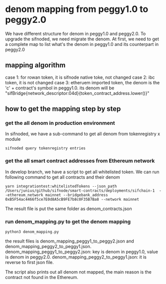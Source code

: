 # denom mapping from peggy1.0 to peggy2.0
We have different structure for denom in peggy1.0 and peggy2.0. To upgrade the sifnoded, we need migrate the denom. At first, we need to get a complete map to list what's the denom in peggy1.0 and its counterpart in peggy2.0

## mapping algorithm
case 1: for rowan token, it is sifnode native toke, not changed
case 2: ibc token, it is not changed
case 3: etheruem imported token, the denom is the 'c' + contract's symbol in peggy1.0. its denom will be "sifBridge{network_descriptor:04d}{token_contract_address.lower()}"

## how to get the mapping step by step

### get the all denom in production environment
In sifnoded, we have a sub-command to get all denom from tokenregistry x module

```
sifnoded query tokenregistry entries
```

### get the all smart contract addresses from Ethereum network
In develop branch, we have a script to get all whitelisted token. We can run following command to get all contracts and their denom
```
yarn integrationtest:whitelistedTokens --json_path /Users/junius/github/sifnode/smart-contracts/deployments/sifchain-1  --ethereum_network mainnet --bridgebank_address 0xB5F54ac4466f5ce7E0d8A5cB9FE7b8c0F35B7Ba8 --network mainnet
```
The result file is put the same folder as denom_contracts.json

### run denom_mapping.py to get the denom mapping
```
python3 denom_mapping.py
```
the result files is denom_mapping_peggy1_to_peggy2.json and denom_mapping_peggy2_to_peggy1.json.
denom_mapping_peggy1_to_peggy2.json: key is denom in peggy1.0, value is denom in peggy2.0.
denom_mapping_peggy2_to_peggy1.json: it is reverse to first json file.

The script also prints out all denom not mapped, the main reason is the contract not found in the Ethereum.
